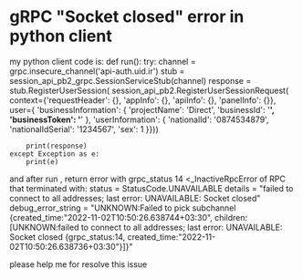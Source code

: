 
# gRPC "Socket closed" error in python client

my python client code is:
def run():
    try:
        channel = grpc.insecure_channel('api-auth.uid.ir')
        stub = session_api_pb2_grpc.SessionServiceStub(channel)
        response = stub.RegisterUserSession(
            session_api_pb2.RegisterUserSessionRequest(
                context={'requestHeader': {}, 'appInfo': {}, 'apiInfo': {}, 'panelInfo': {}},
                user={
                    'businessInformation': {
                        'projectName': 'Direct',
                        'businessId': '**************************',
                        'businessToken': '**************************'
                    },
                    'userInformation': {
                        'nationalId': '0874534879',
                        'nationalIdSerial': '1234567',
                        'sex': 1
                    }}))

        print(response)
    except Exception as e:
        print(e)

and after run , return error with grpc_status 14
<_InactiveRpcError of RPC that terminated with:
    status = StatusCode.UNAVAILABLE
    details = "failed to connect to all addresses; last error: UNAVAILABLE: Socket closed"
    debug_error_string = "UNKNOWN:Failed to pick subchannel {created_time:"2022-11-02T10:50:26.638744+03:30", children:[UNKNOWN:failed to connect to all addresses; last error: UNAVAILABLE: Socket closed {grpc_status:14, created_time:"2022-11-02T10:50:26.638736+03:30"}]}"
>

please help me for resolve this issue

        